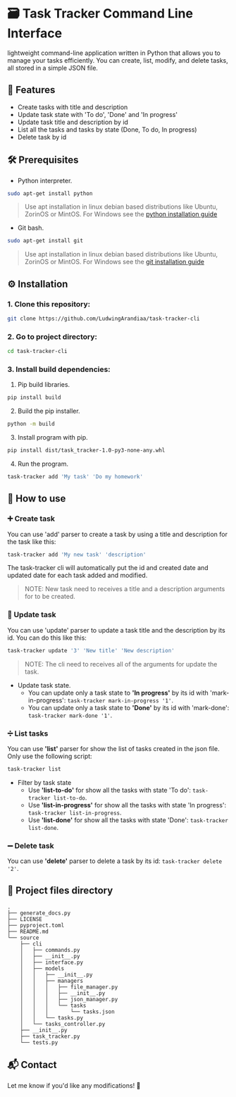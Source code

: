 # 🗃️ Task Tracker Command Line Interface 
lightweight command-line application written in Python that allows you to manage your tasks efficiently. You can create, list, modify, and delete tasks, all stored in a simple JSON file.

## 📌 Features
* Create tasks with title and description
* Update task state with 'To do', 'Done' and 'In progress'
* Update task title and description by id
* List all the tasks and tasks by state (Done, To do, In progress)
* Delete task by id

## 🛠️ Prerequisites
* Python interpreter.
```bash
sudo apt-get install python
```
> Use apt installation in linux debian based distributions like Ubuntu, ZorinOS or MintOS.
> For Windows see the [python installation guide](https://www.python.org/)
* Git bash.
```bash
sudo apt-get install git
```
> Use apt installation in linux debian based distributions like Ubuntu, ZorinOS or MintOS.
> For Windows see the [git installation guide](https://git-scm.com/)
## ⚙️ Installation
### 1. Clone this repository:
```bash
git clone https://github.com/LudwingArandiaa/task-tracker-cli
```
### 2. Go to project directory:
```bash
cd task-tracker-cli
```
### 3. Install build dependencies:

1. Pip build libraries.
```bash
pip install build
```
2. Build the pip installer.
```bash
python -m build
```
3. Install program with pip.
```bash
pip install dist/task_tracker-1.0-py3-none-any.whl
```
4. Run the program.
```bash
task-tracker add 'My task' 'Do my homework'
```
## 📝 How to use

### ➕ Create task
You can use 'add' parser to create a task by using a title and description for the task like this:
```bash
task-tracker add 'My new task' 'description'
```
The task-tracker cli will automatically put the id and created date and updated date for each task added and modified. 
> NOTE: New task need to receives a title and a description arguments for to be created.

### 🟰 Update task
You can use 'update' parser to update a task title and the description by its id. You can do this like this:
```bash
task-tracker update '3' 'New title' 'New description'
```
> NOTE: The cli need to receives all of the arguments for update the task.

* Update task state.
    * You can update only a task state to **'In progress'** by its id with 'mark-in-progress': `task-tracker mark-in-progress '1'`.
    * You can update only a task state to **'Done'** by its id with 'mark-done': `task-tracker mark-done '1'`.
### ➗ List tasks
You can use **'list'** parser for show the list of tasks created in the json file. Only use the following script:
```bash
task-tracker list
```
* Filter by task state
    * Use **'list-to-do'** for show all the tasks with state 'To do': `task-tracker list-to-do`.
    * Use **'list-in-progress'** for show all the tasks with state 'In progress': `task-tracker list-in-progress`.
    * Use **'list-done'** for show all the tasks with state 'Done': `task-tracker list-done`.

### ➖ Delete task
You can use **'delete'** parser to delete a task by its id: `task-tracker delete '2'`.

## 📂 Project files directory
```
.
├── generate_docs.py
├── LICENSE
├── pyproject.toml
├── README.md
└── source
    ├── cli
    │   ├── commands.py
    │   ├── __init__.py
    │   ├── interface.py
    │   ├── models
    │   │   ├── __init__.py
    │   │   ├── managers
    │   │   │   ├── file_manager.py
    │   │   │   ├── __init__.py
    │   │   │   ├── json_manager.py
    │   │   │   └── tasks
    │   │   │       └── tasks.json
    │   │   └── tasks.py
    │   └── tasks_controller.py
    ├── __init__.py
    ├── task_tracker.py
    └── tests.py
```

## 📬 Contact
Let me know if you'd like any modifications! 🚀